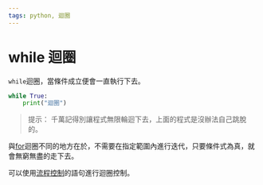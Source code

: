 ```yaml
---
tags: python, 迴圈
---
```


# while 迴圈

`while`迴圈，當條件成立便會一直執行下去。

```py
while True:
    print("迴圈")
```

>提示： 千萬記得別讓程式無限輪迴下去，上面的程式是沒辦法自己跳脫的。

與[for](python_for語句.md)迴圈不同的地方在於，不需要在指定範圍內進行迭代，只要條件式為真，就會無窮無盡的走下去。

可以使用[流程控制](python_流程控制.md)的語句進行迴圈控制。


